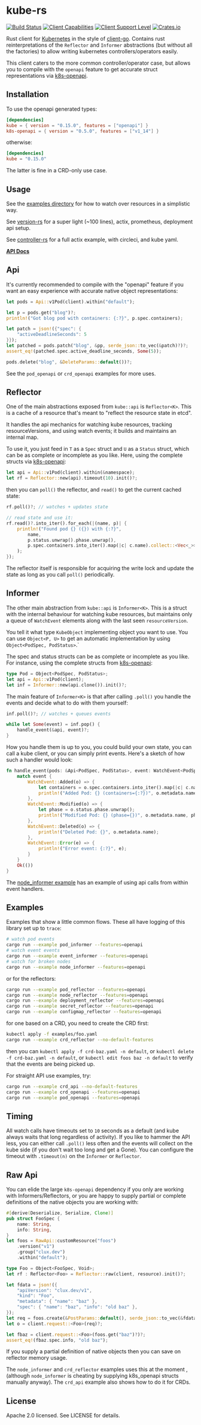 # kube-rs
[![Build Status](https://travis-ci.org/clux/kube-rs.svg?branch=master)](https://travis-ci.org/clux/kube-rs)
[![Client Capabilities](https://img.shields.io/badge/Kubernetes%20client-Silver-blue.svg?style=plastic&colorB=C0C0C0&colorA=306CE8)](http://bit.ly/kubernetes-client-capabilities-badge)
[![Client Support Level](https://img.shields.io/badge/kubernetes%20client-alpha-green.svg?style=plastic&colorA=306CE8)](http://bit.ly/kubernetes-client-support-badge)
[![Crates.io](https://img.shields.io/crates/v/kube.svg)](https://crates.io/crates/kube)

Rust client for [Kubernetes](http://kubernetes.io) in the style of [client-go](https://github.com/kubernetes/client-go). Contains rust reinterpretations of the `Reflector` and `Informer` abstractions (but without all the factories) to allow writing kubernetes controllers/operators easily.

This client caters to the more common controller/operator case, but allows you to compile with the `openapi` feature to get accurate struct representations via [k8s-openapi](https://github.com/Arnavion/k8s-openapi).

## Installation
To use the openapi generated types:

```toml
[dependencies]
kube = { version = "0.15.0", features = ["openapi"] }
k8s-openapi = { version = "0.5.0", features = ["v1_14"] }
```

otherwise:

```toml
[dependencies]
kube = "0.15.0"
```

The latter is fine in a CRD-only use case.

## Usage
See the [examples directory](./examples) for how to watch over resources in a simplistic way.

See [version-rs](https://github.com/clux/version-rs) for a super light (~100 lines), actix, prometheus, deployment api setup.

See [controller-rs](https://github.com/clux/controller-rs) for a full actix example, with circleci, and kube yaml.

**[API Docs](https://clux.github.io/kube-rs/kube/)**

## Api
It's currently recommended to compile with the "openapi" feature if you want an easy experience with accurate native object representations:

```rust
let pods = Api::v1Pod(client).within("default");

let p = pods.get("blog")?;
println!("Got blog pod with containers: {:?}", p.spec.containers);

let patch = json!({"spec": {
    "activeDeadlineSeconds": 5
}});
let patched = pods.patch("blog", &pp, serde_json::to_vec(&patch)?)?;
assert_eq!(patched.spec.active_deadline_seconds, Some(5));

pods.delete("blog", &DeleteParams::default())?;
```

See the `pod_openapi` or `crd_openapi` examples for more uses.

## Reflector
One of the main abstractions exposed from `kube::api` is `Reflector<K>`. This is a cache of a resource that's meant to "reflect the resource state in etcd".

It handles the api mechanics for watching kube resources, tracking resourceVersions, and using watch events; it builds and maintains an internal map.

To use it, you just feed in `T` as a `Spec` struct and `U` as a `Status` struct, which can be as complete or incomplete as you like. Here, using the complete structs via [k8s-openapi](https://docs.rs/k8s-openapi/0.4.0/k8s_openapi/api/core/v1/struct.PodSpec.html):

```rust
let api = Api::v1Pod(client).within(&namespace);
let rf = Reflector::new(api).timeout(10).init()?;
```

then you can `poll()` the reflector, and `read()` to get the current cached state:

```rust
rf.poll()?; // watches + updates state

// read state and use it:
rf.read()?.into_iter().for_each(|(name, p)| {
    println!("Found pod {} ({}) with {:?}",
        name,
        p.status.unwrap().phase.unwrap(),
        p.spec.containers.into_iter().map(|c| c.name).collect::<Vec<_>>(),
    );
});
```

The reflector itself is responsible for acquiring the write lock and update the state as long as you call `poll()` periodically.

## Informer
The other main abstraction from `kube::api` is `Informer<K>`. This is a struct with the internal behaviour for watching kube resources, but maintains only a queue of `WatchEvent` elements along with the last seen `resourceVersion`.

You tell it what type `KubeObject` implementing object you want to use. You can use `Object<P, U>` to get an automatic implementation by using `Object<PodSpec, PodStatus>`.`

The spec and status structs can be as complete or incomplete as you like. For instance, using the complete structs from [k8s-openapi](https://docs.rs/k8s-openapi/0.4.0/k8s_openapi/api/core/v1/struct.PodSpec.html):

```rust
type Pod = Object<PodSpec, PodStatus>;
let api = Api::v1Pod(client);
let inf = Informer::new(api.clone()).init()?;
```

The main feature of `Informer<K>` is that after calling `.poll()` you handle the events and decide what to do with them yourself:

```rust
inf.poll()?; // watches + queues events

while let Some(event) = inf.pop() {
    handle_event(&api, event)?;
}
```

How you handle them is up to you, you could build your own state, you can call a kube client, or you can simply print events. Here's a sketch of how such a handler would look:

```rust
fn handle_event(pods: &Api<PodSpec, PodStatus>, event: WatchEvent<PodSpec, PodStatus>) -> Result<(), failure::Error> {
    match event {
        WatchEvent::Added(o) => {
            let containers = o.spec.containers.into_iter().map(|c| c.name).collect::<Vec<_>>();
            println!("Added Pod: {} (containers={:?})", o.metadata.name, containers);
        },
        WatchEvent::Modified(o) => {
            let phase = o.status.phase.unwrap();
            println!("Modified Pod: {} (phase={})", o.metadata.name, phase);
        },
        WatchEvent::Deleted(o) => {
            println!("Deleted Pod: {}", o.metadata.name);
        },
        WatchEvent::Error(e) => {
            println!("Error event: {:?}", e);
        }
    }
    Ok(())
}
```

The [node_informer example](./examples/node_informer.rs) has an example of using api calls from within event handlers.

## Examples
Examples that show a little common flows. These all have logging of this library set up to `trace`:

```sh
# watch pod events
cargo run --example pod_informer --features=openapi
# watch event events
cargo run --example event_informer --features=openapi
# watch for broken nodes
cargo run --example node_informer --features=openapi
```

or for the reflectors:

```sh
cargo run --example pod_reflector --features=openapi
cargo run --example node_reflector --features=openapi
cargo run --example deployment_reflector --features=openapi
cargo run --example secret_reflector --features=openapi
cargo run --example configmap_reflector --features=openapi
```

for one based on a CRD, you need to create the CRD first:

```sh
kubectl apply -f examples/foo.yaml
cargo run --example crd_reflector --no-default-features
```

then you can `kubectl apply -f crd-baz.yaml -n default`, or `kubectl delete -f crd-baz.yaml -n default`, or `kubectl edit foos baz -n default` to verify that the events are being picked up.

For straight API use examples, try:

```sh
cargo run --example crd_api --no-default-features
cargo run --example crd_openapi --features=openapi
cargo run --example pod_openapi --features=openapi
```

## Timing
All watch calls have timeouts set to `10` seconds as a default (and kube always waits that long regardless of activity). If you like to hammer the API less, you can either call `.poll()` less often and the events will collect on the kube side (if you don't wait too long and get a Gone). You can configure the timeout with `.timeout(n)` on the `Informer` or `Reflector`.

## Raw Api
You can elide the large `k8s-openapi` dependency if you only are working with Informers/Reflectors, or you are happy to supply partial or complete definitions of the native objects you are working with:

```rust
#[derive(Deserialize, Serialize, Clone)]
pub struct FooSpec {
    name: String,
    info: String,
}
let foos = RawApi::customResource("foos")
    .version("v1")
    .group("clux.dev")
    .within("default");

type Foo = Object<FooSpec, Void>;
let rf : Reflector<Foo> = Reflector::raw(client, resource).init()?;

let fdata = json!({
    "apiVersion": "clux.dev/v1",
    "kind": "Foo",
    "metadata": { "name": "baz" },
    "spec": { "name": "baz", "info": "old baz" },
});
let req = foos.create(&PostParams::default(), serde_json::to_vec(&fdata)?)?;
let o = client.request::<Foo>(req)?;

let fbaz = client.request::<Foo>(foos.get("baz")?)?;
assert_eq!(fbaz.spec.info, "old baz");
```

If you supply a partial definition of native objects then you can save on reflector memory usage.

The `node_informer` and `crd_reflector` examples uses this at the moment
, (although `node_informer` is cheating by supplying k8s_openapi structs manually anyway). The `crd_api` example also shows how to do it for CRDs.

## License
Apache 2.0 licensed. See LICENSE for details.
